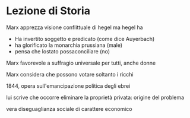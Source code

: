 # Lezione di Storia

Marx apprezza visione conflittuale di hegel ma hegel ha


* Ha invertito soggetto e predicato (come dice Auyerbach)
* ha glorificato la monarchia prussiana (male)
* pensa che lostato possaconciliare (no)

Marx favorevole a suffragio universale per tutti, anche donne

Marx considera che possono votare soltanto i ricchi

1844, opera sull'emancipazione politica degli ebrei

lui scrive che occorre eliminare la proprietà privata: origine del problema

vera diseguaglianza sociale di carattere economico 
<!--stackedit_data:
eyJoaXN0b3J5IjpbMTE2NDczOTgwMl19
-->